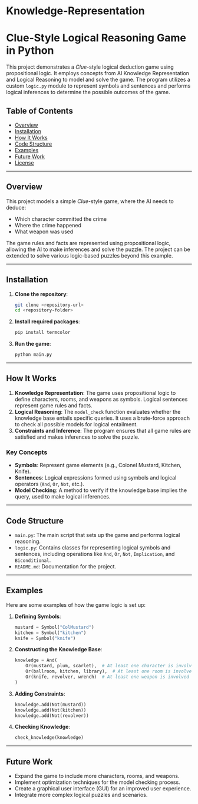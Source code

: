 # Knowledge-Representation

# Clue-Style Logical Reasoning Game in Python

This project demonstrates a *Clue*-style logical deduction game using propositional logic. It employs concepts from AI Knowledge Representation and Logical Reasoning to model and solve the game. The program utilizes a custom `logic.py` module to represent symbols and sentences and performs logical inferences to determine the possible outcomes of the game.

## Table of Contents
- [Overview](#overview)
- [Installation](#installation)
- [How It Works](#how-it-works)
- [Code Structure](#code-structure)
- [Examples](#examples)
- [Future Work](#future-work)
- [License](#license)

---

## Overview
This project models a simple *Clue*-style game, where the AI needs to deduce:
- Which character committed the crime
- Where the crime happened
- What weapon was used

The game rules and facts are represented using propositional logic, allowing the AI to make inferences and solve the puzzle. The project can be extended to solve various logic-based puzzles beyond this example.

---

## Installation
1. **Clone the repository**:
   ```bash
   git clone <repository-url>
   cd <repository-folder>
   ```

2. **Install required packages**:
   ```bash
   pip install termcolor
   ```

3. **Run the game**:
   ```bash
   python main.py
   ```

---

## How It Works
1. **Knowledge Representation**: The game uses propositional logic to define characters, rooms, and weapons as symbols. Logical sentences represent game rules and facts.
2. **Logical Reasoning**: The `model_check` function evaluates whether the knowledge base entails specific queries. It uses a brute-force approach to check all possible models for logical entailment.
3. **Constraints and Inference**: The program ensures that all game rules are satisfied and makes inferences to solve the puzzle.

### Key Concepts
- **Symbols**: Represent game elements (e.g., Colonel Mustard, Kitchen, Knife).
- **Sentences**: Logical expressions formed using symbols and logical operators (`And`, `Or`, `Not`, etc.).
- **Model Checking**: A method to verify if the knowledge base implies the query, used to make logical inferences.

---

## Code Structure
- `main.py`: The main script that sets up the game and performs logical reasoning.
- `logic.py`: Contains classes for representing logical symbols and sentences, including operations like `And`, `Or`, `Not`, `Implication`, and `Biconditional`.
- `README.md`: Documentation for the project.

---

## Examples
Here are some examples of how the game logic is set up:
1. **Defining Symbols**:
   ```python
   mustard = Symbol("ColMustard")
   kitchen = Symbol("kitchen")
   knife = Symbol("knife")
   ```

2. **Constructing the Knowledge Base**:
   ```python
   knowledge = And(
       Or(mustard, plum, scarlet),  # At least one character is involved
       Or(ballroom, kitchen, library),  # At least one room is involved
       Or(knife, revolver, wrench)  # At least one weapon is involved
   )
   ```

3. **Adding Constraints**:
   ```python
   knowledge.add(Not(mustard))
   knowledge.add(Not(kitchen))
   knowledge.add(Not(revolver))
   ```

4. **Checking Knowledge**:
   ```python
   check_knowledge(knowledge)
   ```

---

## Future Work
- Expand the game to include more characters, rooms, and weapons.
- Implement optimization techniques for the model checking process.
- Create a graphical user interface (GUI) for an improved user experience.
- Integrate more complex logical puzzles and scenarios.
